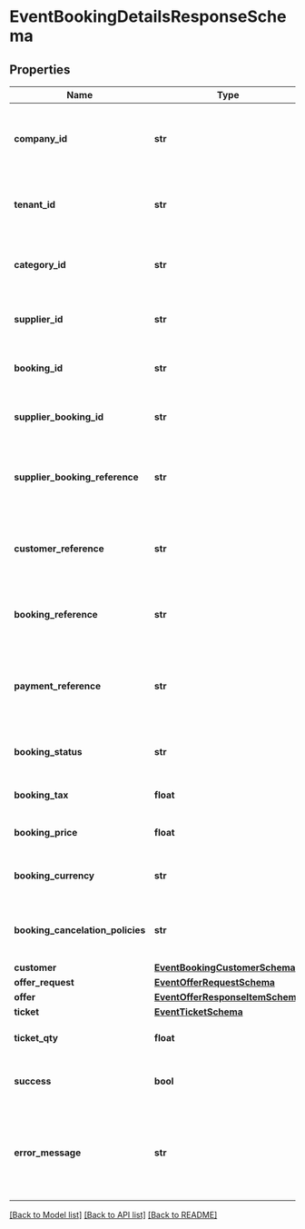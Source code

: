 # EventBookingDetailsResponseSchema

## Properties
Name | Type | Description | Notes
------------ | ------------- | ------------- | -------------
**company_id** | **str** | Identifier for the company associated with the booking. | [optional] 
**tenant_id** | **str** | Identifier for the tenant associated with the booking. | [optional] 
**category_id** | **str** | Identifier for the category of the booking. | [optional] 
**supplier_id** | **str** | Identifier for the supplier of the booking. | [optional] 
**booking_id** | **str** | Unique identifier for the booking. | [optional] 
**supplier_booking_id** | **str** | Supplier’s identifier for the booking. | [optional] 
**supplier_booking_reference** | **str** | Reference number provided by the supplier for the booking. | [optional] 
**customer_reference** | **str** | Customer reference number associated with the booking. | [optional] 
**booking_reference** | **str** | Internal reference number for the booking. | [optional] 
**payment_reference** | **str** | Reference number for the payment associated with the booking. | [optional] 
**booking_status** | **str** | Current status of the booking. | [optional] 
**booking_tax** | **float** | Tax applied to the booking. | [optional] 
**booking_price** | **float** | Total price of the booking. | [optional] 
**booking_currency** | **str** | Currency used for the booking pricing. | [optional] 
**booking_cancelation_policies** | **str** | Cancellation policies applicable to the booking. | [optional] 
**customer** | [**EventBookingCustomerSchema**](EventBookingCustomerSchema.md) |  | [optional] 
**offer_request** | [**EventOfferRequestSchema**](EventOfferRequestSchema.md) |  | [optional] 
**offer** | [**EventOfferResponseItemSchema**](EventOfferResponseItemSchema.md) |  | [optional] 
**ticket** | [**EventTicketSchema**](EventTicketSchema.md) |  | [optional] 
**ticket_qty** | **float** | Ticket quantity for ordering. | [optional] 
**success** | **bool** | Indicates if the booking was successful. | [optional] 
**error_message** | **str** | Provides details on any error that occurred during the booking process. | [optional] 

[[Back to Model list]](../README.md#documentation-for-models) [[Back to API list]](../README.md#documentation-for-api-endpoints) [[Back to README]](../README.md)

